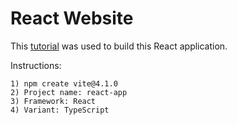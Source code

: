 # React Website

This [tutorial](https://www.youtube.com/watch?v=SqcY0GlETPk) was used to build this React application.

Instructions:
```
1) npm create vite@4.1.0
2) Project name: react-app
3) Framework: React
4) Variant: TypeScript
```